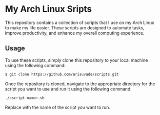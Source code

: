 # My Arch Linux Sripts

This repository contains a collection of scripts that I use on my Arch Linux to make my life easier. These scripts are designed to automate tasks, improve productivity, and enhance my overall computing experience.

## Usage
To use these scripts, simply clone this repository to your local machine using the following command:

```bash
$ git clone https://github.com/arisuvade/scripts.git
```

Once the repository is cloned, navigate to the appropriate directory for the script you want to use and run it using the following command:

```bash
./<script-name>.sh
```

Replace <script-name> with the name of the script you want to run.
